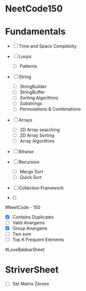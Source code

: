 # NeetCode150

# Fundamentals
- [ ] Time and Space Complexity
- [ ] Loops
  - [ ] Patterns
- [ ] String 
  - [ ] StringBuilder
  - [ ] StringBuffer
  - [ ] Sorting Algorithms
  - [ ] Substrings
  - [ ] Permutations & Combinations
- [ ] Arrays
  - [ ] 2D Array searching
  - [ ] 2D Array Sorting
  - [ ] Array Algorithms
- [ ] Bitwise
- [ ] Recursion
  - [ ] Merge Sort
  - [ ] Quick Sort
- [ ] Collection Framework

- [ ] 

#NeetCode - 150
- [x] Contains Duplicates
- [ ] Valid Anargams
- [x] Group Anargams
- [ ] Two sum
- [ ] Top K Frequent Elements

#LoveBabbarSheet

# StriverSheet
- [ ] Set Matrix Zeroes

